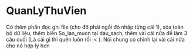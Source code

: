 # QuanLyThuVien
Có thêm phần đọc ghi file (cho đỡ phải ngồi đó nhập từng cái 1), xóa toàn bộ dữ liệu, thêm biến So_lan_muon tại dau_sach, thêm vài cái nữa 
  để làm 3 câu cuối (Là cái gì thì quên luôn rồi :< ). Nói chung có chỉnh lại vài cái nữa cho nó hợp lý hơn
